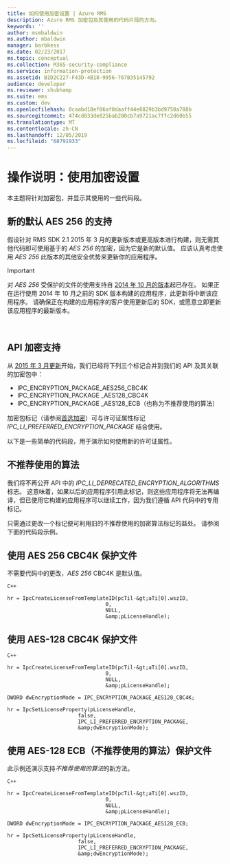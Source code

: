 ```yaml
---
title: 如何使用加密设置 | Azure RMS
description: Azure RMS 加密包及其使用的代码片段的方向。
keywords: ''
author: msmbaldwin
ms.author: mbaldwin
manager: barbkess
ms.date: 02/23/2017
ms.topic: conceptual
ms.collection: M365-security-compliance
ms.service: information-protection
ms.assetid: B1D2C227-F43D-4B18-9956-767B35145792
audience: developer
ms.reviewer: shubhamp
ms.suite: ems
ms.custom: dev
ms.openlocfilehash: 0caabd18ef06af0daaff44e8829b3bd9750a788b
ms.sourcegitcommit: 474cd033de025bab280cb7a9721ac7ffc2d60b55
ms.translationtype: MT
ms.contentlocale: zh-CN
ms.lasthandoff: 12/05/2019
ms.locfileid: "68791933"
---
```

# <a name="how-to-work-with-encryption-settings"></a>操作说明：使用加密设置

本主题将针对加密包，并显示其使用的一些代码段。

## <a name="support-for-aes-256-the-new-default"></a>新的默认 AES 256 的支持

假设针对 RMS SDK 2.1 2015 年 3 月的更新版本或更高版本进行构建，则无需其他代码即可使用基于的 *AES 256* 的加密，因为它是新的默认值。 应该认真考虑使用 *AES 256* 此版本的其他安全优势来更新你的应用程序。

> [!IMPORTANT]
> 对 *AES 256* 受保护的文件的使用支持自 [2014 年 10 月的版本](release-notes-rtm.md)起已存在。 如果正在运行使用 2014 年 10 月之前的 SDK 版本构建的应用程序，此更新将中断该应用程序。 请确保正在构建的应用程序的客户使用更新后的 SDK，或愿意立即更新该应用程序的最新版本。

 
## <a name="api-encryption-support"></a>API 加密支持

从 [2015 年 3 月更新](release-notes-rtm.md)开始，我们已经将下列三个标记合并到我们的 API 及其关联的加密包中：

-   IPC\_ENCRYPTION\_PACKAGE\_AES256\_CBC4K
-   IPC\_ENCRYPTION\_PACKAGE \_AES128\_CBC4K
-   IPC\_ENCRYPTION\_PACKAGE \_AES128\_ECB（也称为不推荐使用的算法）

加密包标记（请参阅[首选加密](https://msdn.microsoft.com/library/dn974065.aspx)）可与许可证属性标记 *IPC\_LI\_PREFERRED\_ENCRYPTION\_PACKAGE* 结合使用。

以下是一些简单的代码段，用于演示如何使用新的许可证属性。

## <a name="deprecated-algorithms"></a>不推荐使用的算法

我们将不再公开 API 中的 *IPC\_LI\_DEPRECATED\_ENCRYPTION\_ALGORITHMS* 标志。 这意味着，如果以后的应用程序引用此标记，则这些应用程序将无法再编译，但已使用它构建的应用程序可以继续工作，因为我们遵循 API 代码中的专用标记。

只需通过更改一个标记便可利用旧的不推荐使用的加密算法标记的益处。 请参阅下面的代码段示例。

## <a name="protect-files-with-aes-256-cbc4k"></a>使用 AES 256 CBC4K 保护文件

不需要代码中的更改，*AES 256* CBC4K 是默认值。

    C++

    hr = IpcCreateLicenseFromTemplateID(pcTil-&gt;aTi[0].wszID,
                                    0,
                                    NULL,
                                    &amp;pLicenseHandle);


## <a name="protect-files-with-aes-128-cbc4k"></a>使用 AES-128 CBC4K 保护文件

    C++

    hr = IpcCreateLicenseFromTemplateID(pcTil-&gt;aTi[0].wszID,
                                    0,
                                    NULL,
                                    &amp;pLicenseHandle);

    DWORD dwEncryptionMode = IPC_ENCRYPTION_PACKAGE_AES128_CBC4K;

    hr = IpcSetLicenseProperty(pLicenseHandle,
                           false,
                           IPC_LI_PREFERRED_ENCRYPTION_PACKAGE,
                           &amp;dwEncryptionMode);


## <a name="protect-files-with-aes-128-ecb-deprecated-algorithms"></a>使用 AES-128 ECB（不推荐使用的算法）保护文件

此示例还演示支持*不推荐使用的算法*的新方法。

    C++

    hr = IpcCreateLicenseFromTemplateID(pcTil-&gt;aTi[0].wszID,
                                    0,
                                    NULL,
                                    &amp;pLicenseHandle);

    DWORD dwEncryptionMode = IPC_ENCRYPTION_PACKAGE_AES128_ECB;

    hr = IpcSetLicenseProperty(pLicenseHandle,
                           false,
                           IPC_LI_PREFERRED_ENCRYPTION_PACKAGE,
                           &amp;dwEncryptionMode);

